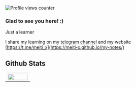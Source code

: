 ![Profile views counter](https://komarev.com/ghpvc/?username=meiti-x&&style=flat-square)  



### Glad to see you here! :)

Just a learner

I share my learning on my [telegram channel](https://t.me/meiti_x) and my website [https://t.me/meiti_x](https://meiti-x.github.io/my-notes/)

## Github Stats  
<table><tr><td valign="top" width="50%">

<img src="https://github-readme-stats.vercel.app/api?username=meiti-x&show_icons=true&count_private=true&hide_border=true" align="left" style="width: 100%" />
</table>  

<br/>  








